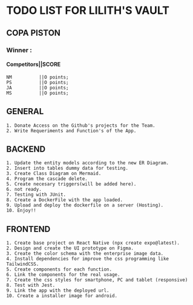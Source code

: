 # TODO LIST FOR LILITH'S VAULT 

## COPA PISTON
### Winner :
#### Competitors||SCORE

    NM          ||O points;
    PS          ||O points;
    JA          ||O points;
    MS          ||O points;

## GENERAL
    1. Donate Access on the Github's projects for the Team.
    2. Write Requeriments and Function's of the App.

## BACKEND

    1. Update the entity models according to the new ER Diagram.
    2. Insert into tables dummy data for testing.
    3. Create Class Diagram on Mermaid.
    4. Program the cascade delete.
    5. Create necesary triggers(will be added here).
    6. not ready.
    7. Testing with JUnit.
    8. Create a DockerFile with the app loaded.
    9. Upload and deploy the dockerfile on a server (Hosting).
    10. Enjoy!!

## FRONTEND

    1. Create base project on React Native (npx create expo@latest).
    2. Design and create the UI prototype on Figma.
    3. Create the color schema with the enterprise image data.
    4. Install dependencies for improve the css programming like TailwindCSS.
    5. Create components for each function.
    6. Link the components for the real usage.
    7. Create the css styles for smartphone, PC and tablet (responsive)
    8. Test with Jest.
    9. Link the app with the deployed url.
    10. Create a installer image for android.